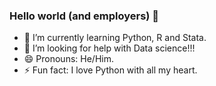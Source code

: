 ### Hello world (and employers) 👋

- 🌱 I’m currently learning Python, R and Stata.
- 🤔 I’m looking for help with Data science!!!
- 😄 Pronouns: He/Him.
- ⚡ Fun fact: I love Python with all my heart.

